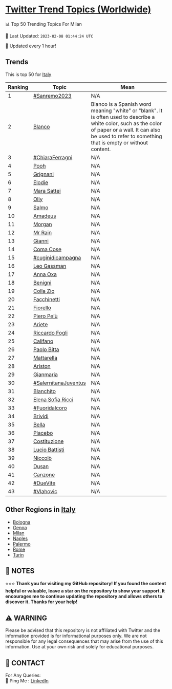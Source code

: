 [Twitter Trend Topics (Worldwide)](https://github.com/ErcinDedeoglu/Twitter-Trend-Topics)
==========


📊 Top 50 Trending Topics For Milan

📆 Last Updated: `2023-02-08 01:44:24 UTC`

🔧 Updated every 1 hour!


## Trends

This is top 50 for [Italy](</Italy>)

| Ranking | Topic | Mean |
| ------- | ------------ | ------------ |
| 1 | [#Sanremo2023](http://twitter.com/search?q=%23Sanremo2023) | N/A |
| 2 | [Blanco](http://twitter.com/search?q=Blanco) | Blanco is a Spanish word meaning "white" or "blank". It is often used to describe a white color, such as the color of paper or a wall. It can also be used to refer to something that is empty or without content. |
| 3 | [#ChiaraFerragni](http://twitter.com/search?q=%23ChiaraFerragni) | N/A |
| 4 | [Pooh](http://twitter.com/search?q=Pooh) | N/A |
| 5 | [Grignani](http://twitter.com/search?q=Grignani) | N/A |
| 6 | [Elodie](http://twitter.com/search?q=Elodie) | N/A |
| 7 | [Mara Sattei](http://twitter.com/search?q=Mara+Sattei) | N/A |
| 8 | [Olly](http://twitter.com/search?q=Olly) | N/A |
| 9 | [Salmo](http://twitter.com/search?q=Salmo) | N/A |
| 10 | [Amadeus](http://twitter.com/search?q=Amadeus) | N/A |
| 11 | [Morgan](http://twitter.com/search?q=Morgan) | N/A |
| 12 | [Mr Rain](http://twitter.com/search?q=Mr+Rain) | N/A |
| 13 | [Gianni](http://twitter.com/search?q=Gianni) | N/A |
| 14 | [Coma Cose](http://twitter.com/search?q=Coma+Cose) | N/A |
| 15 | [#cuginidicampagna](http://twitter.com/search?q=%23cuginidicampagna) | N/A |
| 16 | [Leo Gassman](http://twitter.com/search?q=Leo+Gassman) | N/A |
| 17 | [Anna Oxa](http://twitter.com/search?q=Anna+Oxa) | N/A |
| 18 | [Benigni](http://twitter.com/search?q=Benigni) | N/A |
| 19 | [Colla Zio](http://twitter.com/search?q=Colla+Zio) | N/A |
| 20 | [Facchinetti](http://twitter.com/search?q=Facchinetti) | N/A |
| 21 | [Fiorello](http://twitter.com/search?q=Fiorello) | N/A |
| 22 | [Piero Pelù](http://twitter.com/search?q=Piero+Pel%c3%b9) | N/A |
| 23 | [Ariete](http://twitter.com/search?q=Ariete) | N/A |
| 24 | [Riccardo Fogli](http://twitter.com/search?q=Riccardo+Fogli) | N/A |
| 25 | [Califano](http://twitter.com/search?q=Califano) | N/A |
| 26 | [Paolo Bitta](http://twitter.com/search?q=Paolo+Bitta) | N/A |
| 27 | [Mattarella](http://twitter.com/search?q=Mattarella) | N/A |
| 28 | [Ariston](http://twitter.com/search?q=Ariston) | N/A |
| 29 | [Gianmaria](http://twitter.com/search?q=Gianmaria) | N/A |
| 30 | [#SalernitanaJuventus](http://twitter.com/search?q=%23SalernitanaJuventus) | N/A |
| 31 | [Blanchito](http://twitter.com/search?q=Blanchito) | N/A |
| 32 | [Elena Sofia Ricci](http://twitter.com/search?q=Elena+Sofia+Ricci) | N/A |
| 33 | [#Fuoridalcoro](http://twitter.com/search?q=%23Fuoridalcoro) | N/A |
| 34 | [Brividi](http://twitter.com/search?q=Brividi) | N/A |
| 35 | [Bella](http://twitter.com/search?q=Bella) | N/A |
| 36 | [Placebo](http://twitter.com/search?q=Placebo) | N/A |
| 37 | [Costituzione](http://twitter.com/search?q=Costituzione) | N/A |
| 38 | [Lucio Battisti](http://twitter.com/search?q=Lucio+Battisti) | N/A |
| 39 | [Niccolò](http://twitter.com/search?q=Niccol%c3%b2) | N/A |
| 40 | [Dusan](http://twitter.com/search?q=Dusan) | N/A |
| 41 | [Canzone](http://twitter.com/search?q=Canzone) | N/A |
| 42 | [#DueVite](http://twitter.com/search?q=%23DueVite) | N/A |
| 43 | [#Vlahovic](http://twitter.com/search?q=%23Vlahovic) | N/A |



## Other Regions in [Italy](</Italy>)

* [Bologna](</Italy/Bologna.md>)
* [Genoa](</Italy/Genoa.md>)
* [Milan](</Italy/Milan.md>)
* [Naples](</Italy/Naples.md>)
* [Palermo](</Italy/Palermo.md>)
* [Rome](</Italy/Rome.md>)
* [Turin](</Italy/Turin.md>)



## 📝 NOTES

⭐⭐⭐ **Thank you for visiting my GitHub repository! If you found the content helpful or valuable, leave a star on the repository to show your support. It encourages me to continue updating the repository and allows others to discover it. Thanks for your help!**


## ⚠️ WARNING

Please be advised that this repository is not affiliated with Twitter and the information provided is for informational purposes only. We are not responsible for any legal consequences that may arise from the use of this information. Use at your own risk and solely for educational purposes.


## 📨 CONTACT

 For Any Queries:  
            🏓 Ping Me : [LinkedIn](https://www.linkedin.com/in/ercindedeoglu/)
